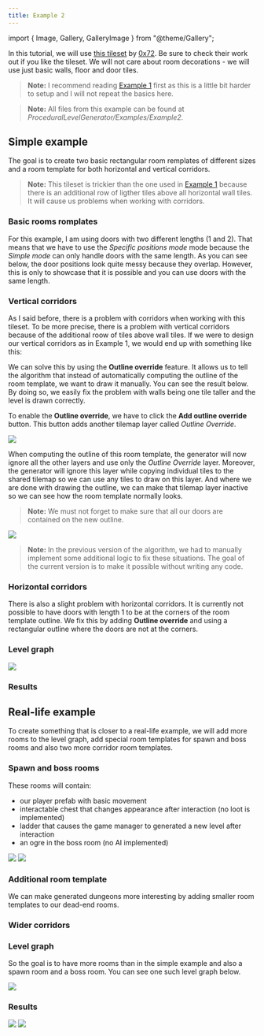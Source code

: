 ```yaml
---
title: Example 2
---
```


import { Image, Gallery, GalleryImage } from "@theme/Gallery";

In this tutorial, we will use [this tileset](https://0x72.itch.io/dungeontileset-ii) by [0x72](https://0x72.itch.io/). Be sure to check their work out if you like the tileset. We will not care about room decorations - we will use just basic walls, floor and  door tiles.

<Gallery cols={2} fixedHeight>
    <GalleryImage src="img/original/example2_result1.png" caption="Simple example" />
    <GalleryImage src="img/v2/examples/example2/result_reallife1.png" caption="Real-life example" />
</Gallery>

> **Note:** I recommend reading [Example 1](example1.md) first as this is a little bit harder to setup and I will not repeat the basics here.

> **Note:** All files from this example can be found at *ProceduralLevelGenerator/Examples/Example2*.

## Simple example

The goal is to create two basic rectangular room remplates of different sizes and a room template for both horizontal and vertical corridors.

> **Note:** This tileset is trickier than the one used in [Example 1](example1.md) because there is an additional row of ligther tiles above all horizontal wall tiles. It will cause us problems when working with corridors.

### Basic rooms romplates

For this example, I am using doors with two different lengths (1 and 2). That means that we have to use the *Specific positions mode* mode because the *Simple mode* can only handle doors with the same length. As you can see below, the door positions look quite messy because they overlap. However, this is only to showcase that it is possible and you can use doors with the same length.

<Gallery cols={2} fixedHeight>
    <GalleryImage src="img/original/example2_room1.png" caption="Smaller room" />
    <GalleryImage src="img/original/example2_room2.png" caption="Bigger room" />
</Gallery>

### Vertical corridors

As I said before, there is a problem with corridors when working with this tileset. To be more precise, there is a problem with vertical corridors because of the additional roow of tiles above wall tiles. If we were to design our vertical corridors as in Example 1, we would end up with something like this:

<Gallery cols={2} fixedHeight>
    <GalleryImage src="img/original/example2_wrong_corridor.png" caption="Incorrent vertical corridor" />
    <GalleryImage src="img/original/example2_wrong_corridor2.png" caption="Incorrent connection" />
</Gallery>

We can solve this by using the **Outline override** feature. It allows us to tell the algorithm that instead of automatically computing the outline of the room template, we want to draw it manually. You can see the result below. By doing so, we easily fix the problem with walls being one tile taller and the level is drawn correctly.

<Gallery cols={2} fixedHeight>
    <GalleryImage src="img/v2/examples/example2/corridor_vertical_before.png" caption="Incorrect - Without outline override" />
    <GalleryImage src="img/v2/examples/example2/corridor_vertical_after.png" caption="Correct - With outline override" />
</Gallery>

To enable the **Outline override**, we have to click the **Add outline override** button. This button adds another tilemap layer called *Outline Override*. 

<Image src="img/v2/examples/example2/corridor_vertical_before_gui.png" caption="Add outline override button" />

When computing the outline of this room template, the generator will now ignore all the other layers and use only the *Outline Override* layer. Moreover, the generator will ignore this layer while copying individual tiles to the shared tilemap so we can use any tiles to draw on this layer. And where we are done with drawing the outline, we can make that tilemap layer inactive so we can see how the room template normally looks.

> **Note:** We must not forget to make sure that all our doors are contained on the new outline.

<Image src="img/v2/examples/example2/corridor_vertical_with_outline_shown.png" caption="We can use any tiles to draw on the Outline Override layer as they are not used in the output." />

> **Note:** In the previous version of the algorithm, we had to manually implement some additional logic to fix these situations. The goal of the current version is to make it possible without writing any code.

### Horizontal corridors

There is also a slight problem with horizontal corridors. It is currently not possible to have doors with length 1 to be at the corners of the room template outline. We fix this by adding **Outline override** and using a rectangular outline where the doors are not at the corners.

<Gallery cols={2} fixedHeight>
    <GalleryImage src="img/v2/examples/example2/corridor_horizontal_before.png" caption="Incorrect - Without outline override. There must not be doors of length 1 at the corners of the outline." />
    <GalleryImage src="img/v2/examples/example2/corridor_horizontal_after.png" caption="Correct - With outline override. Doors are no longer at the corners of the outline." />
</Gallery>

### Level graph

<Image src="img/v2/examples/example2/level_graph1.png" caption="Level graph" />

### Results

<Gallery cols={2} fixedHeight>
    <GalleryImage src="img/original/example2_result2.png" caption="Example result" />
    <GalleryImage src="img/original/example2_result3.png" caption="Example result" />
</Gallery>

## Real-life example

To create something that is closer to a real-life example, we will add more rooms to the level graph, add special room templates for spawn and boss rooms and also two more corridor room templates.

### Spawn and boss rooms

These rooms will contain:
- our player prefab with basic movement
- interactable chest that changes appearance after interaction (no loot is implemented)
- ladder that causes the game manager to generated a new level after interaction
- an ogre in the boss room (no AI implemented)

<Image src="img/v2/examples/example2/spawn.png" caption="Spawn room with our player prefab, chest and exit" />

<Image src="img/v2/examples/example2/boss.png" caption="Boss room with our enemy prefab, chest and exit" />

### Additional room template

We can make generated dungeons more interesting by adding smaller room templates to our dead-end rooms.

<Gallery cols={2} fixedHeight>
    <GalleryImage src="img/original/example2_room3.png" caption="Additional room tempalte" />
</Gallery>

### Wider corridors

<Gallery cols={2} fixedHeight>
    <GalleryImage src="img/original/example2_corridor_horizontal2.png" caption="Wider horizontal corridor" />
    <GalleryImage src="img/original/example2_corridor_vertical2.png" caption="Wider vertical corridor" />
</Gallery>

### Level graph

So the goal is to have more rooms than in the simple example and also a spawn room and a boss room. You can see one such level graph below.

<Image src="img/v2/examples/example2/level_graph2.png" caption="Level graph" />

### Results

<Image src="img/v2/examples/example2/result_reallife2.png" caption="Example result" />

<Image src="img/v2/examples/example2/result_reallife3.png" caption="Example result" />
